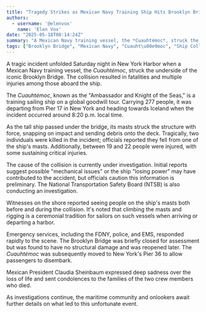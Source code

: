```yaml
---
title: "Tragedy Strikes as Mexican Navy Training Ship Hits Brooklyn Bridge"
authors:
  - username: '@elenvox'
    name: 'Elen Vox'
date: "2025-05-18T08:14:24Z"
summary: "A Mexican Navy training vessel, the *Cuauhtémoc*, struck the underside of the Brooklyn Bridge in New York, resulting in two fatalities and numerous injuries during its departure."
tags: ["Brooklyn Bridge", "Mexican Navy", "Cuauht\u00e9moc", "Ship Collision", "Maritime Accident", "New York City", "News", "Tragedy"]
---
```


A tragic incident unfolded Saturday night in New York Harbor when a Mexican Navy training vessel, the *Cuauhtémoc*, struck the underside of the iconic Brooklyn Bridge. The collision resulted in fatalities and multiple injuries among those aboard the ship.

The *Cuauhtémoc*, known as the "Ambassador and Knight of the Seas," is a training sailing ship on a global goodwill tour. Carrying 277 people, it was departing from Pier 17 in New York and heading towards Iceland when the incident occurred around 8:20 p.m. local time.

As the tall ship passed under the bridge, its masts struck the structure with force, snapping on impact and sending debris onto the deck. Tragically, two individuals were killed in the incident; officials reported they fell from one of the ship's masts. Additionally, between 19 and 22 people were injured, with some sustaining critical injuries.

The cause of the collision is currently under investigation. Initial reports suggest possible "mechanical issues" or the ship "losing power" may have contributed to the accident, but officials caution this information is preliminary. The National Transportation Safety Board (NTSB) is also conducting an investigation.

Witnesses on the shore reported seeing people on the ship's masts both before and during the collision. It's noted that climbing the masts and rigging is a ceremonial tradition for sailors on such vessels when arriving or departing a harbor.

Emergency services, including the FDNY, police, and EMS, responded rapidly to the scene. The Brooklyn Bridge was briefly closed for assessment but was found to have no structural damage and was reopened later. The *Cuauhtémoc* was subsequently moved to New York's Pier 36 to allow passengers to disembark.

Mexican President Claudia Sheinbaum expressed deep sadness over the loss of life and sent condolences to the families of the two crew members who died.

As investigations continue, the maritime community and onlookers await further details on what led to this unfortunate event.
